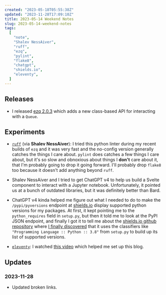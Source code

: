 ```yaml
---
created: "2023-05-18T05:55:38Z"
updated: "2023-11-28T17:09:10Z"
title: 2023-05-14 Weekend Notes
slug: 2023-05-14-weekend-notes
tags:
  [
    "note",
    "Shalev NessAiver",
    "ruff",
    "ezq",
    "pylint",
    "flake8",
    "chatgpt",
    "shields.io",
    "eleventy",
  ]
---
```


## Releases

- I released [ezq 2.0.3](https://github.com/metaist/ezq/releases/tag/2.0.3) which adds a new class-based API for interacting with a `Queue`.

## Experiments

- [`ruff`](https://github.com/charliermarsh/ruff) (via **Shalev NessAiver**): I tried this python linter during my recent builds of `ezq` and it was very fast and the no-config version generally catches the things I care about. `pylint` does catches a few things I care about, but it's so slow and obnoxious about things I **don't** care about it, that I'm probably going to drop it going forward. I'll probably drop `flake8` too because it doesn't add anything beyond `ruff`.

- Shalev NessAiver and I tried to get ChatGPT v4 to help us build a Svelte component to interact with a Jupyter notebook. Unfortunately, it pointed us at a bunch of outdated libraries, but it was definitely better than Bard.

- ChatGPT v4 kinda helped me figure out what I needed to do to make the `/pypi/pyversions` endpoint at [shields.io](https://shields.io/badges/py-pi-python-version) display supported python versions for my packages. At first, it kept pointing me to the `python_requires` field in `setup.py`, but then it told me to look at the PyPI JSON endpoint, and finally I got it to tell me about the [shields.io github repository](https://github.com/badges/shields/blob/23c0406bedfc6930735e8f5ea75dfe34faf1f290/services/pypi/pypi-python-versions.service.js) where [I finally discovered](https://github.com/badges/shields/blob/23c0406bedfc6930735e8f5ea75dfe34faf1f290/services/pypi/pypi-helpers.spec.js#L10) that it uses the classifiers like `"Programming Language :: Python :: 3.8"` from `setup.py` to build up its list of supported versions.

- [`eleventy`](https://www.11ty.dev/): I watched [this video](https://www.youtube.com/watch?v=kzf9A9tkkl4) which helped me set up this blog.

## Updates

### <span class="rel-date" title="2023-11-28T17:09:10Z">2023-11-28</span>

- Updated broken links.
